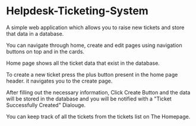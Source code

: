 # Helpdesk-Ticketing-System
A simple web application which allows you to raise new tickets and store that data in a database.

You can navigate through home, create and edit pages using navigation buttons on top and in the cards.

Home page shows all the ticket data that exist in the database.

To create a new ticket press the plus button present in the home page header. it navigates you to the create page.

After filling out the necessary information, Click Create Button and the data will be stored in the database and you will be notified with a "Ticket Successfully Created" Dialouge.

You can keep track of all the tickets from the tickets list on The Homepage.
